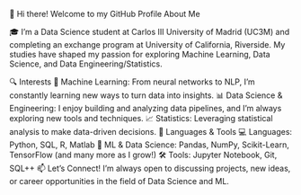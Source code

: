 👋 Hi there! Welcome to my GitHub Profile
About Me

🎓 I’m a Data Science student at Carlos III University of Madrid (UC3M) and completing an exchange program at University of California, Riverside. My studies have shaped my passion for exploring Machine Learning, Data Science, and Data Engineering/Statistics.

🔍 Interests
🧠 Machine Learning: From neural networks to NLP, I’m constantly learning new ways to turn data into insights.
📊 Data Science & Engineering: I enjoy building and analyzing data pipelines, and I’m always exploring new tools and techniques.
📈 Statistics: Leveraging statistical analysis to make data-driven decisions.
🔧 Languages & Tools
💻 Languages: Python, SQL, R, Matlab
🔢 ML & Data Science: Pandas, NumPy, Scikit-Learn, TensorFlow (and many more as I grow!)
🛠 Tools: Jupyter Notebook, Git, SQL++ 
📫 Let’s Connect!
I’m always open to discussing projects, new ideas, or career opportunities in the field of Data Science and ML.

<!---
Lauren-23/Lauren-23 is a ✨ special ✨ repository because its `README.md` (this file) appears on your GitHub profile.
You can click the Preview link to take a look at your changes.
--->
